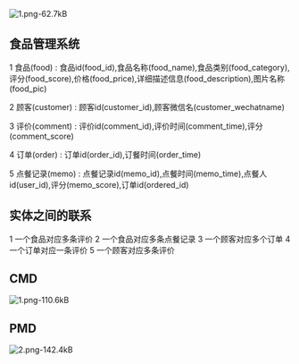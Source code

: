 
![1.png-62.7kB][1]

## **食品管理系统**

1 食品(food) : 食品id(food_id),食品名称(food_name),食品类别(food_category),评分(food_score),价格(food_price),详细描述信息(food_description),图片名称(food_pic)

2 顾客(customer) : 顾客id(customer_id),顾客微信名(customer_wechatname)

3 评价(comment) : 评价id(comment_id),评价时间(comment_time),评分(comment_score)

4 订单(order) : 订单id(order_id),订餐时间(order_time)

5 点餐记录(memo) : 点餐记录id(memo_id),点餐时间(memo_time),点餐人id(user_id),评分(memo_score),订单id(ordered_id)

## **实体之间的联系**
1 一个食品对应多条评价
2 一个食品对应多条点餐记录
3 一个顾客对应多个订单
4 一个订单对应一条评价
5 一个顾客对应多条评价

## **CMD**
![1.png-110.6kB][2]

## **PMD**
![2.png-142.4kB][3]


  [1]: http://static.zybuluo.com/panchy7/rs21rfs9lr414d959n18qprl/1.png
  [2]: http://static.zybuluo.com/panchy7/qvaovha462jr4k7ayxzpsblt/1.png
  [3]: http://static.zybuluo.com/panchy7/7qojs5tumgxfhcna5yui2asi/2.png

